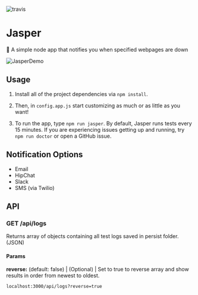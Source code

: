 ![travis](https://travis-ci.org/tjhillard/jasper.svg?branch=develop)

# Jasper
:tophat: A simple node app that notifies you when specified webpages are down

![JasperDemo](http://i.imgur.com/PUNaX5Y.png)

## Usage
1. Install all of the project dependencies via
```npm install```.

2. Then, in ```config.app.js``` start customizing as much or as little as you want!

3. To run the app, type ```npm run jasper```. By default, Jasper runs tests every 15 minutes. If you are experiencing issues getting up and running, try ```npm run doctor``` or open a GitHub issue.

## Notification Options
* Email
* HipChat
* Slack
* SMS (via Twilio)

## API

### GET /api/logs
Returns array of objects containing all test logs saved in persist folder. (JSON)

#### Params
**reverse:**
(default: false) | (Optional) | Set to true to reverse array and show results in order from newest to oldest.

```
localhost:3000/api/logs?reverse=true
```


